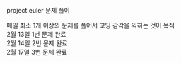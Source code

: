 project euler 문제 풀이

매일 최소 1개 이상의 문제를 풀어서 코딩 감각을 익히는 것이 목적<br>
2월 13일 1번 문제 완료<br>
2월 14일 2번 문제 완료<br>
2월 17일 3번 문제 완료<br>